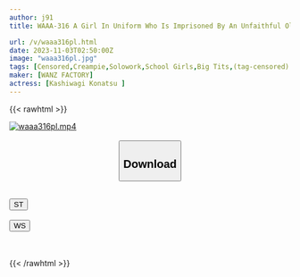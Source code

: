 ```yaml
---
author: j91
title: WAAA-316 A Girl In Uniform Who Is Imprisoned By An Unfaithful Old Man In The Dirty Room Next Door. She Is Licked And Incontinence And Is Continuously Bukkake And Creampied. Konatsu Kashiwagi

url: /v/waaa316pl.html
date: 2023-11-03T02:50:00Z
image: "waaa316pl.jpg"
tags: [Censored,Creampie,Solowork,School Girls,Big Tits,(tag-censored)	 ]
maker: [WANZ FACTORY]
actress: [Kashiwagi Konatsu ]
---
```



{{< rawhtml >}}

<div class="video" data-videoid="16640jXeBVueOG3">
    <a href="javascript:;">
        <img src="https://my.j91.asia/v/waaa316pl.jpg" width="WIDTH" height="HEIGHT" alt="waaa316pl.mp4" loading="lazy">
    </a>
</div>

<script type="text/javascript" src="https://j91.asia/asset/on-demand-st.js"></script>

<br>
  <link rel="stylesheet" href="https://j91.asia/asset/bs5.css">
  
  <center>
  <button class="btn btn-primary" type="button" data-bs-toggle="collapse" data-bs-target=".multi-collapse" aria-expanded="false" aria-controls="multiCollapseExample1 multiCollapseExample2"><h2>Download</h2></button></center>
</p>
<div class="row">
  <div class="col">
    <div class="collapse multi-collapse" id="multiCollapseExample1">
      <div class="card card-body">
	      	      <br>
<div class="buttons">  
<a href="https://streamtape.to/v/16640jXeBVueOG3"><button class="btn-hover color-3"><i class="fa fa-download"></i> ST</button></a></div>
    </div>
  </div>
</div>
  <div class="col">
    <div class="collapse multi-collapse" id="multiCollapseExample2">
      <div class="card card-body">
	      <br>
<div class="buttons">
    <a href="https://wolfstream.tv/s49n726deajk"><button class="btn-hover color-9"><i class="fa fa-download"></i> WS</button></a></div>
<br><br>
      </div>
    </div>
  </div>
</div>

{{< /rawhtml >}}
